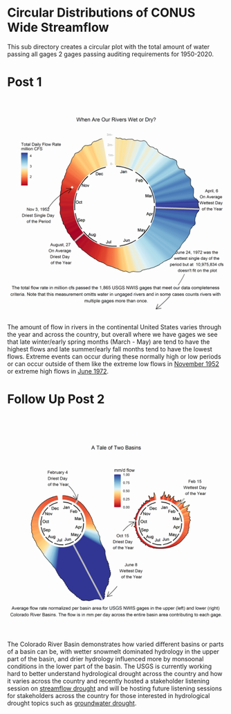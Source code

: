 # Circular Distributions of CONUS Wide Streamflow
This sub directory creates a circular plot with the total amount of water passing all gages 2 gages passing auditing requirements for 1950-2020. 

# Post 1

![](viz/Wettest_Day_of_the_Year.png)

The amount of flow in rivers in the continental United States varies through the year and across the country, but overall where we have gages we see that late winter/early spring months (March - May) are tend to have the highest flows and late summer/early fall months tend to have the lowest flows. Extreme events can occur during these normally high or low periods or can occur outside of them like the extreme low flows in [November 1952](https://pubs.usgs.gov/wsp/1804/report.pdf#:~:text=The%20rare%20occurrence%20of%20a%20succession%20of%20drought-,much%20of%20the%20southern%20half%20of%20the%20Nation.) or extreme high flows in [June 1972](https://pubs.er.usgs.gov/publication/pp924).

# Follow Up Post 2

![](viz/Wettest_Day_of_the_Year_CRB.png)

The Colorado River Basin demonstrates how varied different basins or parts of a basin can be, with wetter snowmelt dominated hydrology in the upper part of the basin, and drier hydrology influenced more by monsoonal conditions in the lower part of the basin. The USGS is currently working hard to better understand hydrological drought across the country and how it varies across the country and recently hosted a stakeholder listening session on [streamflow drought](https://www.drought.gov/webinars/drought-prediction-focus-streamflow-end-user-listening-session) and will be hosting future listening sessions for stakeholders across the country for those interested in hydrological drought topics such as [groundwater drought](https://www.drought.gov/events/drought-prediction-focus-groundwater-end-user-listening-session).
